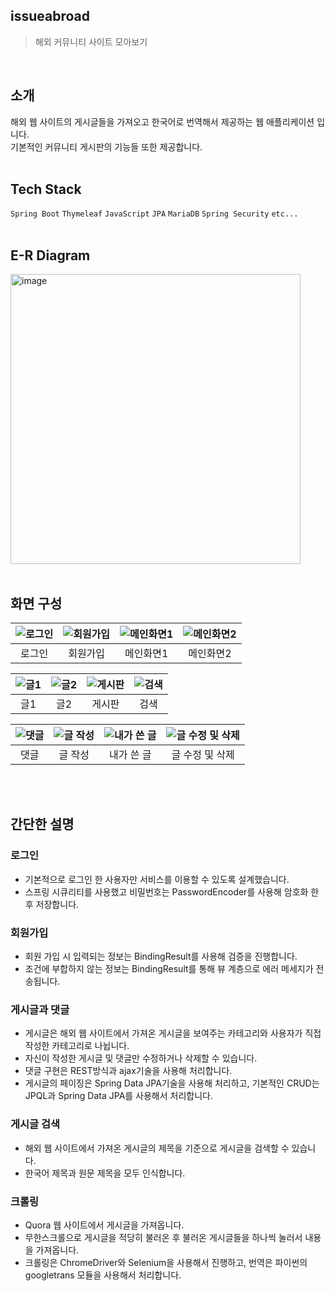 ## issueabroad
> 해외 커뮤니티 사이트 모아보기
<br>

## 소개
해외 웹 사이트의 게시글들을 가져오고 한국어로 번역해서 제공하는 웹 애플리케이션 입니다. <br>
기본적인 커뮤니티 게시판의 기능들 또한 제공합니다.
<br>
<br>


## Tech Stack
`Spring Boot` `Thymeleaf` `JavaScript` `JPA`  `MariaDB` `Spring Security` `etc...`
<br>
<br>


## E-R Diagram
<img width="464" alt="image" src="https://user-images.githubusercontent.com/85468465/218659944-c114b538-6408-47bd-8351-37cba58fee24.png">
<br>
<br>


## 화면 구성
|![로그인](https://user-images.githubusercontent.com/85468465/218661734-17251cdd-86c5-4eb9-b726-dc63dadd31f3.png)|![회원가입](https://user-images.githubusercontent.com/85468465/218661889-81975410-626c-4238-b722-ffae215e2f95.png)|![메인화면1](https://user-images.githubusercontent.com/85468465/218663767-3b412239-85e3-405e-befe-3179dde4a042.png)|![메인화면2](https://user-images.githubusercontent.com/85468465/218666470-6f86b329-3651-4fa6-a797-d67d6712553e.png)|
|:--:|:--:|:--:|:--:|
|로그인|회원가입|메인화면1|메인화면2|

|![글1](https://user-images.githubusercontent.com/85468465/218667083-844d45d0-458e-4af9-95da-d7f28db09389.png)|![글2](https://user-images.githubusercontent.com/85468465/218667461-32250cde-bda7-4ece-a957-17d366b6f92f.png)|![게시판](https://user-images.githubusercontent.com/85468465/218667773-c7db650b-8e31-40e3-9261-ce16263bc6ca.png)|![검색](https://user-images.githubusercontent.com/85468465/218667968-c50f14d3-a6d1-40b1-9a77-fb813da530b1.png)|
|:--:|:--:|:--:|:--:|
|글1|글2|게시판|검색|

|![댓글](https://user-images.githubusercontent.com/85468465/218668237-12405ce2-8d7e-41cd-994b-9d74fbcf73f8.png)|![글 작성](https://user-images.githubusercontent.com/85468465/218668612-8940e5f4-e589-4fc7-b1a9-69e970381235.png)|![내가 쓴 글](https://user-images.githubusercontent.com/85468465/218669688-bb212e4f-9d81-430e-b7cf-10b5b8d987c9.png)|![글 수정 및 삭제](https://user-images.githubusercontent.com/85468465/218669834-fe477b7a-4743-4de7-8e80-d8ab86f9ab8b.png)|
|:--:|:--:|:--:|:--:|
|댓글|글 작성|내가 쓴 글|글 수정 및 삭제|

<br><br>

## 간단한 설명

### 로그인
- 기본적으로 로그인 한 사용자만 서비스를 이용할 수 있도록 설계했습니다. 
- 스프링 시큐리티를 사용했고 비밀번호는 PasswordEncoder를 사용해 암호화 한 후 저장합니다.


### 회원가입
- 회원 가입 시 입력되는 정보는 BindingResult를 사용해 검증을 진행합니다.
- 조건에 부합하지 않는 정보는 BindingResult를 통해 뷰 계층으로 에러 메세지가 전송됩니다.


### 게시글과 댓글
- 게시글은 해외 웹 사이트에서 가져온 게시글을 보여주는 카테고리와 사용자가 직접 작성한 카테고리로 나뉩니다. 
- 자신이 작성한 게시글 및 댓글만 수정하거나 삭제할 수 있습니다.
- 댓글 구현은 REST방식과 ajax기술을 사용해 처리합니다.
- 게시글의 페이징은 Spring Data JPA기술을 사용해 처리하고, 기본적인 CRUD는 JPQL과 Spring Data JPA를 사용해서 처리합니다.


### 게시글 검색
- 해외 웹 사이트에서 가져온 게시글의 제목을 기준으로 게시글을 검색할 수 있습니다.
- 한국어 제목과 원문 제목을 모두 인식합니다.


### 크롤링
- Quora 웹 사이트에서 게시글을 가져옵니다.
- 무한스크롤으로 게시글을 적당히 불러온 후 불러온 게시글들을 하나씩 눌러서 내용을 가져옵니다.
- 크롤링은 ChromeDriver와 Selenium을 사용해서 진행하고, 번역은 파이썬의 googletrans 모듈을 사용해서 처리합니다.



 
 



